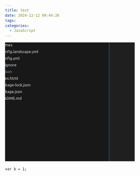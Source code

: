 ```yaml
---
title: test
date: 2024-12-12 09:44:26
tags:
categories:
  - JavaScript
---
```



![](../images/test.png)

```
var b = 1;



```